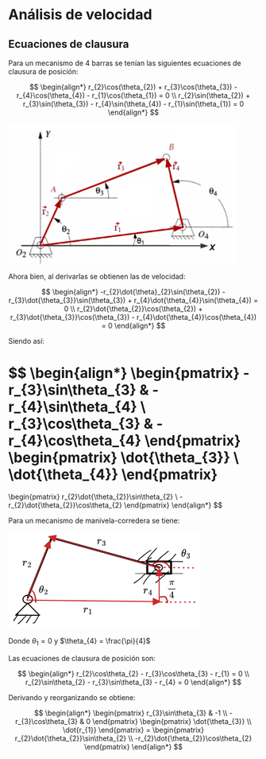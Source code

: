 # Análisis de velocidad

## Ecuaciones de clausura

Para un mecanismo de 4 barras se tenían las siguientes ecuaciones de clausura de posición:

$$
\begin{align*}
	r_{2}\cos(\theta_{2}) + r_{3}\cos(\theta_{3}) - r_{4}\cos(\theta_{4}) - r_{1}\cos(\theta_{1}) = 0 \\
	r_{2}\sin(\theta_{2}) + r_{3}\sin(\theta_{3}) - r_{4}\sin(\theta_{4}) - r_{1}\sin(\theta_{1}) = 0
\end{align*}
$$

![](attachments/Pasted%20image%2020230507144559.png)

Ahora bien, al derivarlas se obtienen las de velocidad:

$$
\begin{align*}
	-r_{2}\dot{\theta}_{2}\sin(\theta_{2}) - r_{3}\dot{\theta_{3}}\sin(\theta_{3}) + r_{4}\dot{\theta_{4}}\sin(\theta_{4}) = 0 \\
	r_{2}\dot{\theta_{2}}\cos(\theta_{2}) + r_{3}\dot{\theta_{3}}\cos(\theta_{3}) - r_{4}\dot{\theta_{4}}\cos(\theta_{4}) = 0
\end{align*}
$$

Siendo así:

$$
\begin{align*}
\begin{pmatrix}
-r_{3}\sin\theta_{3} & -r_{4}\sin\theta_{4} \\
r_{3}\cos\theta_{3} & -r_{4}\cos\theta_{4}
\end{pmatrix}
\begin{pmatrix}
\dot{\theta_{3}} \\
\dot{\theta_{4}}
\end{pmatrix}
=
\begin{pmatrix}
r_{2}\dot{\theta_{2}}\sin\theta_{2} \\
-r_{2}\dot{\theta_{2}}\cos\theta_{2}
\end{pmatrix}
\end{align*}
$$

Para un mecanismo de manivela-corredera se tiene:

![](attachments/Pasted%20image%2020230421141111.png)

Donde $\theta_{1} = 0$ y $\theta_{4} = \frac{\pi}{4}$

Las ecuaciones de clausura de posición son:

$$
\begin{align*}
	r_{2}\cos\theta_{2} - r_{3}\cos\theta_{3} - r_{1} = 0 \\
	r_{2}\sin\theta_{2} - r_{3}\sin\theta_{3} - r_{4} = 0
\end{align*}
$$

Derivando y reorganizando se obtiene:

$$
\begin{align*}
	\begin{pmatrix}
r_{3}\sin\theta_{3} & -1 \\
-r_{3}\cos\theta_{3} & 0
\end{pmatrix}
\begin{pmatrix}
\dot{\theta_{3}} \\
\dot{r_{1}}
\end{pmatrix} = 
\begin{pmatrix}
r_{2}\dot{\theta_{2}}\sin\theta_{2} \\
-r_{2}\dot{\theta_{2}}\cos\theta_{2}
\end{pmatrix}
\end{align*}
$$

